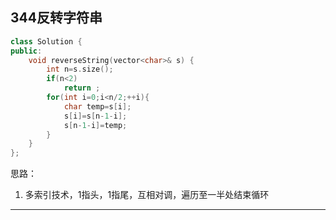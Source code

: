 ## 344反转字符串
```cpp
class Solution {
public:
    void reverseString(vector<char>& s) {
        int n=s.size();
        if(n<2)
            return ;
        for(int i=0;i<n/2;++i){
            char temp=s[i];
            s[i]=s[n-1-i];
            s[n-1-i]=temp;
        }
    }
};
```
思路：
1. 多索引技术，1指头，1指尾，互相对调，遍历至一半处结束循环

---
